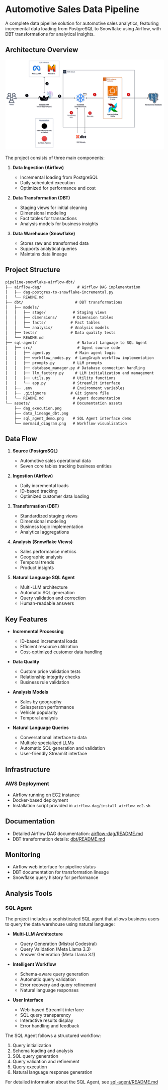 # Automotive Sales Data Pipeline

A complete data pipeline solution for automotive sales analytics, featuring incremental data loading from PostgreSQL to Snowflake using Airflow, with DBT transformations for analytical insights.

## Architecture Overview
![Architecture Diagram](assets/ELTAgentPipeline.drawio.png)

The project consists of three main components:

1. **Data Ingestion (Airflow)**
   - Incremental loading from PostgreSQL
   - Daily scheduled execution
   - Optimized for performance and cost

2. **Data Transformation (DBT)**
   - Staging views for initial cleaning
   - Dimensional modeling
   - Fact tables for transactions
   - Analysis models for business insights

3. **Data Warehouse (Snowflake)**
   - Stores raw and transformed data
   - Supports analytical queries
   - Maintains data lineage

## Project Structure

```
pipeline-snowflake-airflow-dbt/
├── airflow-dag/                # Airflow DAG implementation
│   ├── dag-postgres-to-snowflake-incremental.py
│   └── README.md
├── dbt/                       # DBT transformations
│   ├── models/
│   │   ├── stage/            # Staging views
│   │   ├── dimensions/       # Dimension tables
│   │   ├── facts/           # Fact tables
│   │   └── analysis/        # Analysis models
│   ├── tests/               # Data quality tests
│   └── README.md
├── sql-agent/                  # Natural Language to SQL Agent
│   ├── src/                    # Agent source code
│   │   ├── agent.py           # Main agent logic
│   │   ├── workflow_nodes.py  # LangGraph workflow implementation
│   │   ├── prompts.py        # LLM prompts
│   │   ├── database_manager.py # Database connection handling
│   │   ├── llm_factory.py     # LLM initialization and management
│   │   ├── utils.py          # Utility functions
│   │   └── app.py            # Streamlit interface
│   ├── .env                  # Environment variables
│   ├── .gitignore           # Git ignore file
│   └── README.md             # Agent documentation
└── assets/                   # Documentation assets
    ├── dag_execution.png
    ├── data_lineage_dbt.png
    ├── sql_agent_demo.png    # SQL Agent interface demo
    └── mermaid_diagram.png   # Workflow visualization
```

## Data Flow

1. **Source (PostgreSQL)**
   - Automotive sales operational data
   - Seven core tables tracking business entities

2. **Ingestion (Airflow)**
   - Daily incremental loads
   - ID-based tracking
   - Optimized customer data loading

3. **Transformation (DBT)**
   - Standardized staging views
   - Dimensional modeling
   - Business logic implementation
   - Analytical aggregations

4. **Analysis (Snowflake Views)**
   - Sales performance metrics
   - Geographic analysis
   - Temporal trends
   - Product insights

5. **Natural Language SQL Agent**
   - Multi-LLM architecture
   - Automatic SQL generation
   - Query validation and correction
   - Human-readable answers

## Key Features

- **Incremental Processing**
  - ID-based incremental loads
  - Efficient resource utilization
  - Cost-optimized customer data handling

- **Data Quality**
  - Custom price validation tests
  - Relationship integrity checks
  - Business rule validation

- **Analysis Models**
  - Sales by geography
  - Salesperson performance
  - Vehicle popularity
  - Temporal analysis

- **Natural Language Queries**
  - Conversational interface to data
  - Multiple specialized LLMs
  - Automatic SQL generation and validation
  - User-friendly Streamlit interface

## Infrastructure

### AWS Deployment
- Airflow running on EC2 instance
- Docker-based deployment
- Installation script provided in `airflow-dag/install_airflow_ec2.sh`

## Documentation

- Detailed Airflow DAG documentation: [airflow-dag/README.md](airflow-dag/README.md)
- DBT transformation details: [dbt/README.md](dbt/README.md)

## Monitoring

- Airflow web interface for pipeline status
- DBT documentation for transformation lineage
- Snowflake query history for performance

## Analysis Tools

### SQL Agent
The project includes a sophisticated SQL agent that allows business users to query the data warehouse using natural language:

- **Multi-LLM Architecture**
  - Query Generation (Mistral Codestral)
  - Query Validation (Meta Llama 3.3)
  - Answer Generation (Meta Llama 3.1)

- **Intelligent Workflow**
  - Schema-aware query generation
  - Automatic query validation
  - Error recovery and query refinement
  - Natural language responses

- **User Interface**
  - Web-based Streamlit interface
  - SQL query transparency
  - Interactive results display
  - Error handling and feedback

The SQL Agent follows a structured workflow:
1. Query initialization
2. Schema loading and analysis
3. SQL query generation
4. Query validation and refinement
5. Query execution
6. Natural language response generation

For detailed information about the SQL Agent, see [sql-agent/README.md](sql-agent/README.md)
